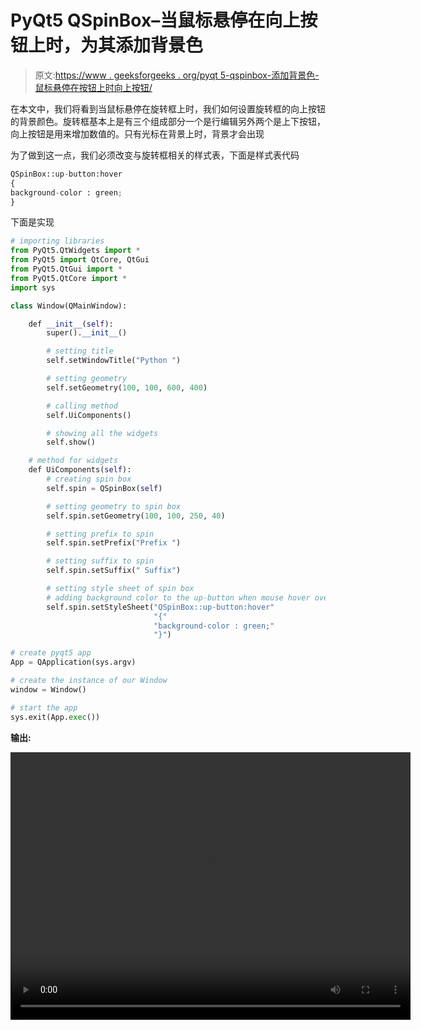 # PyQt5 QSpinBox–当鼠标悬停在向上按钮上时，为其添加背景色

> 原文:[https://www . geeksforgeeks . org/pyqt 5-qspinbox-添加背景色-鼠标悬停在按钮上时向上按钮/](https://www.geeksforgeeks.org/pyqt5-qspinbox-adding-background-color-to-the-up-button-when-mouse-hover-over-it/)

在本文中，我们将看到当鼠标悬停在旋转框上时，我们如何设置旋转框的向上按钮的背景颜色。旋转框基本上是有三个组成部分一个是行编辑另外两个是上下按钮，向上按钮是用来增加数值的。只有光标在背景上时，背景才会出现

为了做到这一点，我们必须改变与旋转框相关的样式表，下面是样式表代码

```py
QSpinBox::up-button:hover
{
background-color : green;
}

```

下面是实现

```py
# importing libraries
from PyQt5.QtWidgets import * 
from PyQt5 import QtCore, QtGui
from PyQt5.QtGui import * 
from PyQt5.QtCore import * 
import sys

class Window(QMainWindow):

    def __init__(self):
        super().__init__()

        # setting title
        self.setWindowTitle("Python ")

        # setting geometry
        self.setGeometry(100, 100, 600, 400)

        # calling method
        self.UiComponents()

        # showing all the widgets
        self.show()

    # method for widgets
    def UiComponents(self):
        # creating spin box
        self.spin = QSpinBox(self)

        # setting geometry to spin box
        self.spin.setGeometry(100, 100, 250, 40)

        # setting prefix to spin
        self.spin.setPrefix("Prefix ")

        # setting suffix to spin
        self.spin.setSuffix(" Suffix")

        # setting style sheet of spin box
        # adding background color to the up-button when mouse hover over it
        self.spin.setStyleSheet("QSpinBox::up-button:hover"
                                "{"
                                "background-color : green;"
                                "}")

# create pyqt5 app
App = QApplication(sys.argv)

# create the instance of our Window
window = Window()

# start the app
sys.exit(App.exec())
```

**输出:**

<video class="wp-video-shortcode" id="video-411870-1" width="640" height="428" preload="metadata" controls=""><source type="video/mp4" src="https://media.geeksforgeeks.org/wp-content/uploads/20200513014000/Python-13-05-2020-01_39_18.mp4?_=1">[https://media.geeksforgeeks.org/wp-content/uploads/20200513014000/Python-13-05-2020-01_39_18.mp4](https://media.geeksforgeeks.org/wp-content/uploads/20200513014000/Python-13-05-2020-01_39_18.mp4)</video>